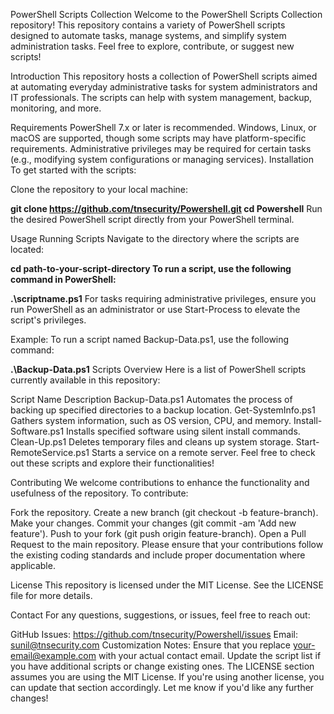 PowerShell Scripts Collection
Welcome to the PowerShell Scripts Collection repository! This repository contains a variety of PowerShell scripts designed to automate tasks, manage systems, and simplify system administration tasks. Feel free to explore, contribute, or suggest new scripts!


Introduction
This repository hosts a collection of PowerShell scripts aimed at automating everyday administrative tasks for system administrators and IT professionals. The scripts can help with system management, backup, monitoring, and more.

Requirements
PowerShell 7.x or later is recommended.
Windows, Linux, or macOS are supported, though some scripts may have platform-specific requirements.
Administrative privileges may be required for certain tasks (e.g., modifying system configurations or managing services).
Installation
To get started with the scripts:

Clone the repository to your local machine:


**git clone https://github.com/tnsecurity/Powershell.git
cd Powershell**
Run the desired PowerShell script directly from your PowerShell terminal.

Usage
Running Scripts
Navigate to the directory where the scripts are located:


**cd path-to-your-script-directory
To run a script, use the following command in PowerShell:**


**.\scriptname.ps1**
For tasks requiring administrative privileges, ensure you run PowerShell as an administrator or use Start-Process to elevate the script's privileges.

Example:
To run a script named Backup-Data.ps1, use the following command:

**.\Backup-Data.ps1**
Scripts Overview
Here is a list of PowerShell scripts currently available in this repository:

Script Name	Description
Backup-Data.ps1	Automates the process of backing up specified directories to a backup location.
Get-SystemInfo.ps1	Gathers system information, such as OS version, CPU, and memory.
Install-Software.ps1	Installs specified software using silent install commands.
Clean-Up.ps1	Deletes temporary files and cleans up system storage.
Start-RemoteService.ps1	Starts a service on a remote server.
Feel free to check out these scripts and explore their functionalities!

Contributing
We welcome contributions to enhance the functionality and usefulness of the repository. To contribute:

Fork the repository.
Create a new branch (git checkout -b feature-branch).
Make your changes.
Commit your changes (git commit -am 'Add new feature').
Push to your fork (git push origin feature-branch).
Open a Pull Request to the main repository.
Please ensure that your contributions follow the existing coding standards and include proper documentation where applicable.

License
This repository is licensed under the MIT License. See the LICENSE file for more details.

Contact
For any questions, suggestions, or issues, feel free to reach out:

GitHub Issues: https://github.com/tnsecurity/Powershell/issues
Email: sunil@tnsecurity.com
Customization Notes:
Ensure that you replace your-email@example.com with your actual contact email.
Update the script list if you have additional scripts or change existing ones.
The LICENSE section assumes you are using the MIT License. If you're using another license, you can update that section accordingly.
Let me know if you'd like any further changes!
